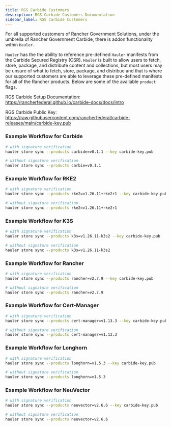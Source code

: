 ```yaml
---
title: RGS Carbide Customers
description: RGS Carbide Customers Documentation
sidebar_label: RGS Carbide Customers
---
```


For all supported customers of Rancher Government Solutions, under the umbrella of Rancher Government Carbide, there is addon functionality within `Hauler`.

`Hauler` has the the ability to reference pre-defined `Hauler` manifests from the Carbide Secured Registry (CSR). `Hauler` is built to allow users to fetch, store, package, and distribute content and collections, but most users may be unsure of what to fetch, store, package, and distribue and that is where our supported customers are able to leverage these pre-defined manifests for all of the Rancher products. Below are some of the available `product` flags.

RGS Carbide Setup Documentation: https://rancherfederal.github.io/carbide-docs/docs/intro

RGS Carbide Public Key: https://raw.githubusercontent.com/rancherfederal/carbide-releases/main/carbide-key.pub

### Example Workflow for Carbide

```bash
# with signature verification
hauler store sync --products carbide=v0.1.1 --key carbide-key.pub

# without signature verification
hauler store sync --products carbie=v0.1.1
```

### Example Workflow for RKE2

```bash
# with signature verification
hauler store sync --products rke2=v1.26.11+rke2r1 --key carbide-key.pub

# without signature verification
hauler store sync --products rke2=v1.26.11+rke2r1
```

### Example Workflow for K3S

```bash
# with signature verification
hauler store sync --products k3s=v1.26.11-k3s2 --key carbide-key.pub

# without signature verification
hauler store sync --products k3s=v1.26.11-k3s2
```

### Example Workflow for Rancher

```bash
# with signature verification
hauler store sync --products rancher=v2.7.9 --key carbide-key.pub

# without signature verification
hauler store sync --products rancher=v2.7.9
```

### Example Workflow for Cert-Manager

```bash
# with signature verification
hauler store sync --products cert-manager=v1.13.3 --key carbide-key.pub

# without signature verification
hauler store sync --products cert-manager=v1.13.3
```

### Example Workflow for Longhorn

```bash
# with signature verification
hauler store sync --products longhorn=v1.5.3 --key carbide-key.pub

# without signature verification
hauler store sync --products longhorn=v1.5.3
```

### Example Workflow for NeuVector

```bash
# with signature verification
hauler store sync --products neuvector=v2.6.6 --key carbide-key.pub

# without signature verification
hauler store sync --products neuvector=v2.6.6
```
